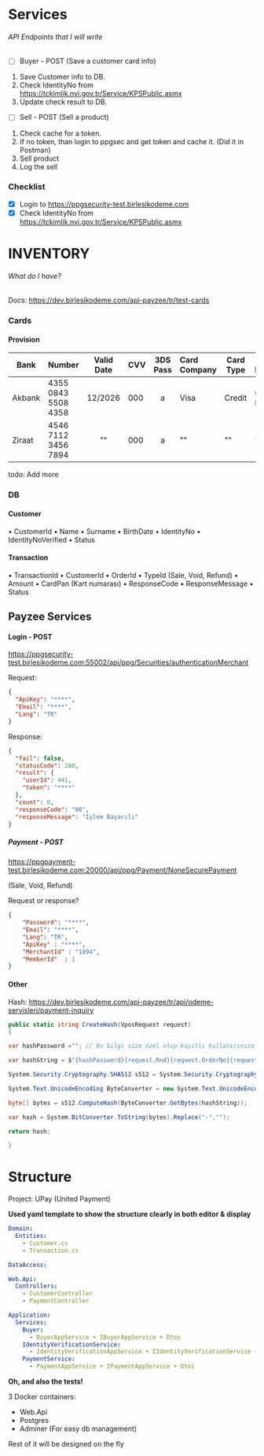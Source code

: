# Services
###### API Endpoints that I will write

- [ ] Buyer - POST (Save a customer card info)
1. Save Customer info to DB.
2. Check IdentityNo from https://tckimlik.nvi.gov.tr/Service/KPSPublic.asmx
3. Update check result to DB.

- [ ] Sell - POST (Sell a product)
1. Check cache for a token.
2. If no token, than login to ppgsec and get token and cache it. (Did it in Postman)
3. Sell product
4. Log the sell


### Checklist
- [x] Login to https://ppgsecurity-test.birlesikodeme.com
- [x] Check IdentityNo from https://tckimlik.nvi.gov.tr/Service/KPSPublic.asmx

# INVENTORY
###### What do I have?

Docs: https://dev.birlesikodeme.com/api-payzee/tr/test-cards

### Cards

#### Provision

| Bank   | Number              | Valid Date | CVV | 3DS Pass | Card Company | Card Type | Expected Response |
|--------|---------------------|:----------:|-----|:--------:|:-------------|-----------|-------------------|
| Akbank | 4355 0843 5508 4358 |  12/2026   | 000 |    a     | Visa         | Credit    | 00 - Başarılı     |
| Ziraat | 4546 7112 3456 7894 |     ""     | 000 |    a     | ""           | ""        | ""                |

todo: Add more

### DB

#### Customer
•	CustomerId
•	Name
•	Surname
•	BirthDate
•	IdentityNo
•	IdentityNoVerified
•	Status

#### Transaction
•	TransactionId
•	CustomerId
•	OrderId
•	TypeId (Sale, Void, Refund)
•	Amount
•	CardPan (Kart numarası)
•	ResponseCode
•	ResponseMessage
•	Status


## Payzee Services

#### Login - POST
https://ppgsecurity-test.birlesikodeme.com:55002/api/ppg/Securities/authenticationMerchant

Request:
```json
{
  "ApiKey": "****",
  "Email": "****",
  "Lang": "TR"
}
```

Response:
```json
{
  "fail": false,
  "statusCode": 200,
  "result": {
    "userId": 441,
    "token": "****"
  },
  "count": 0,
  "responseCode": "00",
  "responseMessage": "İşlem Başarılı"
}
```

##### Payment - POST
https://ppgpayment-test.birlesikodeme.com:20000/api/ppg/Payment/NoneSecurePayment

(Sale, Void, Refund)

Request or response?
```json
{
    "Password": "****",
    "Email": "****",
    "Lang": "TR",
    "ApiKey" : "****",
    "MerchantId" : "1894",
    "MemberId"  : 1
}
```


#### Other


Hash: https://dev.birlesikodeme.com/api-payzee/tr/api/odeme-servisleri/payment-inquiry
```C#
public static string CreateHash(VposRequest request)
{

var hashPassword =""; // Bu bilgi size özel olup kayıtlı kullanıcınıza mail olarak gönderilmiştir.

var hashString = $"{hashPassword}{request.Rnd}{request.OrderNo}{request.TotalAmount}";

System.Security.Cryptography.SHA512 s512 = System.Security.Cryptography.SHA512.Create();

System.Text.UnicodeEncoding ByteConverter = new System.Text.UnicodeEncoding();

byte[] bytes = s512.ComputeHash(ByteConverter.GetBytes(hashString));

var hash = System.BitConverter.ToString(bytes).Replace("-","");

return hash;

}
```

# Structure
Project: UPay (United Payment)

**Used yaml template to show the structure clearly in both editor & display**
```yaml
Domain: 
  Entities:
    - Customer.cs
    - Transaction.cs

DataAccess:

Web.Api: 
  Controllers:
    - CustomerController
    - PaymentController

Application:
  Services:
    Buyer:
      - BuyerAppService + IBuyerAppService + Dtos
    IdentityVerificationService:
      - IdentityVerificationAppService + IIdentityVerificationService + Dtos
    PaymentService:
      - PaymentAppService + IPaymentAppService + Dtos
```
**Oh, and also the tests!**

3 Docker containers:
- Web.Api
- Postgres
- Adminer (For easy db management)

Rest of it will be designed on the fly